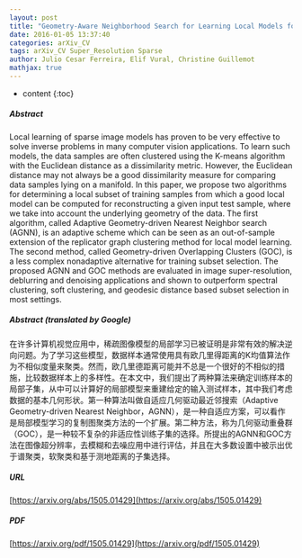 ```yaml
---
layout: post
title: "Geometry-Aware Neighborhood Search for Learning Local Models for Image Reconstruction"
date: 2016-01-05 13:37:40
categories: arXiv_CV
tags: arXiv_CV Super_Resolution Sparse
author: Julio Cesar Ferreira, Elif Vural, Christine Guillemot
mathjax: true
---
```


* content
{:toc}

##### Abstract
Local learning of sparse image models has proven to be very effective to solve inverse problems in many computer vision applications. To learn such models, the data samples are often clustered using the K-means algorithm with the Euclidean distance as a dissimilarity metric. However, the Euclidean distance may not always be a good dissimilarity measure for comparing data samples lying on a manifold. In this paper, we propose two algorithms for determining a local subset of training samples from which a good local model can be computed for reconstructing a given input test sample, where we take into account the underlying geometry of the data. The first algorithm, called Adaptive Geometry-driven Nearest Neighbor search (AGNN), is an adaptive scheme which can be seen as an out-of-sample extension of the replicator graph clustering method for local model learning. The second method, called Geometry-driven Overlapping Clusters (GOC), is a less complex nonadaptive alternative for training subset selection. The proposed AGNN and GOC methods are evaluated in image super-resolution, deblurring and denoising applications and shown to outperform spectral clustering, soft clustering, and geodesic distance based subset selection in most settings.

##### Abstract (translated by Google)
在许多计算机视觉应用中，稀疏图像模型的局部学习已被证明是非常有效的解决逆向问题。为了学习这些模型，数据样本通常使用具有欧几里得距离的K均值算法作为不相似度量来聚类。然而，欧几里德距离可能并不总是一个很好的不相似的措施，比较数据样本上的多样性。在本文中，我们提出了两种算法来确定训练样本的局部子集，从中可以计算好的局部模型来重建给定的输入测试样本，其中我们考虑数据的基本几何形状。第一种算法叫做自适应几何驱动最近邻搜索（Adaptive Geometry-driven Nearest Neighbor，AGNN），是一种自适应方案，可以看作是局部模型学习的复制图聚类方法的一个扩展。第二种方法，称为几何驱动重叠群（GOC），是一种较不复杂的非适应性训练子集的选择。所提出的AGNN和GOC方法在图像超分辨率，去模糊和去噪应用中进行评估，并且在大多数设置中被示出优于谱聚类，软聚类和基于测地距离的子集选择。

##### URL
[https://arxiv.org/abs/1505.01429](https://arxiv.org/abs/1505.01429)

##### PDF
[https://arxiv.org/pdf/1505.01429](https://arxiv.org/pdf/1505.01429)

